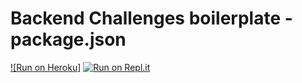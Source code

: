 # Backend Challenges boilerplate - package.json
[![Run on Heroku]](https://stormy-bayou-36048.herokuapp.com/)
[![Run on Repl.it](https://repl.it/badge/github/freeCodeCamp/boilerplate-npm)](https://repl.it/github/freeCodeCamp/boilerplate-npm)